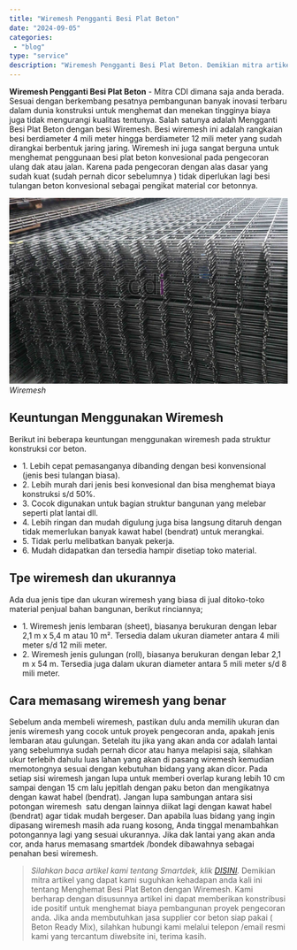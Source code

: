 ```yaml
---
title: "Wiremesh Pengganti Besi Plat Beton"
date: "2024-09-05"
categories:
 - "blog"
type: "service"
description: "Wiremesh Pengganti Besi Plat Beton. Demikian mitra artikel yang dapat kami suguhkan kehadapan anda kali ini tentang Menghemat Besi Plat Beton dengan Wiremesh..."
---
```


**Wiremesh Pengganti Besi Plat Beton** - Mitra CDI dimana saja anda berada. Sesuai dengan berkembang pesatnya pembangunan banyak inovasi terbaru dalam dunia konstruksi untuk menghemat dan menekan tingginya biaya juga tidak mengurangi kualitas tentunya. Salah satunya adalah Mengganti Besi Plat Beton dengan besi Wiremesh. Besi wiremesh ini adalah rangkaian besi berdiameter 4 mili meter hingga berdiameter 12 mili meter yang sudah dirangkai berbentuk jaring jaring. Wiremesh ini juga sangat berguna untuk menghemat penggunaan besi plat beton konvesional pada pengecoran ulang dak atau jalan. Karena pada pengecoran dengan alas dasar yang sudah kuat (sudah pernah dicor sebelumnya ) tidak diperlukan lagi besi tulangan beton konvesional sebagai pengikat material cor betonnya.

![ Wiremesh](/images/blog/besi-wiremesh.jpg)
*Wiremesh*

 ## Keuntungan Menggunakan Wiremesh

Berikut ini beberapa keuntungan menggunakan wiremesh pada struktur konstruksi cor beton.
- 1\. Lebih cepat pemasanganya dibanding dengan besi konvensional (jenis besi tulangan biasa).
- 2\. Lebih murah dari jenis besi konvesional dan bisa menghemat biaya konstruksi s/d 50%.
- 3\. Cocok digunakan untuk bagian struktur bangunan yang melebar seperti plat lantai dll.
- 4\. Lebih ringan dan mudah digulung juga bisa langsung ditaruh dengan tidak memerlukan banyak kawat habel (bendrat) untuk merangkai.
- 5\. Tidak perlu melibatkan banyak pekerja.
- 6\. Mudah didapatkan dan tersedia hampir disetiap toko material.

 ## Tpe wiremesh dan ukurannya

Ada dua jenis tipe dan ukuran wiremesh yang biasa di jual ditoko-toko material penjual bahan bangunan, berikut rinciannya;
- 1\. Wiremesh jenis lembaran (sheet), biasanya berukuran dengan lebar 2,1 m x 5,4 m atau 10 m². Tersedia dalam ukuran diameter antara 4 mili meter s/d 12 mili meter.
- 2\. Wiremesh jenis gulungan (roll), biasanya berukuran dengan lebar 2,1 m x 54 m. Tersedia juga dalam ukuran diameter antara 5 mili meter s/d 8 mili meter.

 ## Cara memasang wiremesh yang benar

Sebelum anda membeli wiremesh, pastikan dulu anda memilih ukuran dan jenis wiremesh yang cocok untuk proyek pengecoran anda, apakah jenis lembaran atau gulungan. Setelah itu jika yang akan anda cor adalah lantai yang sebelumnya sudah pernah dicor atau hanya melapisi saja, silahkan ukur terlebih dahulu luas lahan yang akan di pasang wiremesh kemudian memotongnya sesuai dengan kebutuhan bidang yang akan dicor. Pada setiap sisi wiremesh jangan lupa untuk memberi overlap kurang lebih 10 cm sampai dengan 15 cm lalu jepitlah dengan paku beton dan mengikatnya dengan kawat habel (bendrat). Jangan lupa sambungan antara sisi potongan wiremesh  satu dengan lainnya diikat lagi dengan kawat habel (bendrat) agar tidak mudah bergeser. Dan apabila luas bidang yang ingin dipasang wiremesh masih ada ruang kosong, Anda tinggal menambahkan potongannya lagi yang sesuai ukurannya. Jika dak lantai yang akan anda cor, anda harus memasang smartdek /bondek dibawahnya sebagai penahan besi wiremesh.

> _Silahkan baca artikel kami tentang Smartdek, klik [DISINI](/blog/menghemat-biaya-cor-dak-dengan-smartdek)._
Demikian mitra artikel yang dapat kami suguhkan kehadapan anda kali ini tentang Menghemat Besi Plat Beton dengan Wiremesh. Kami berharap dengan disusunnya artikel ini dapat memberikan konstribusi ide positif untuk menghemat biaya pembangunan proyek pengecoran anda. Jika anda membutuhkan jasa supplier cor beton siap pakai ( Beton Ready Mix), silahkan hubungi kami melalui telepon /email resmi kami yang tercantum diwebsite ini, terima kasih.

